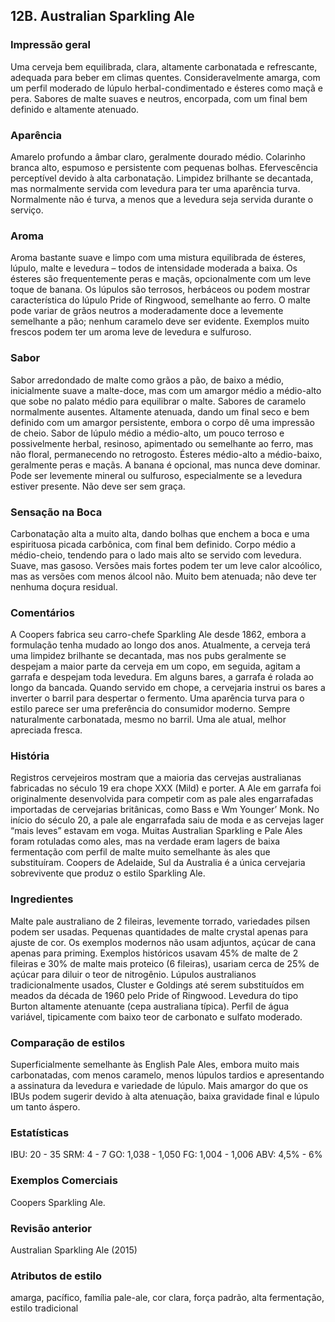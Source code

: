 ## 12B. Australian Sparkling Ale

### Impressão geral

Uma cerveja bem equilibrada, clara, altamente carbonatada e refrescante, adequada para beber em climas quentes. Consideravelmente amarga, com um perfil moderado de lúpulo herbal-condimentado e ésteres como maçã e pera. Sabores de malte suaves e neutros, encorpada,
com um final bem definido e altamente atenuado.

### Aparência

Amarelo profundo a âmbar claro, geralmente dourado médio. Colarinho branca alto, espumoso e persistente com pequenas bolhas. Efervescência perceptível devido à alta carbonatação. Limpidez brilhante se decantada, mas normalmente servida com levedura para ter uma aparência turva. Normalmente não é turva, a menos que a levedura seja servida durante o serviço.

### Aroma

Aroma bastante suave e limpo com uma mistura equilibrada de ésteres, lúpulo, malte e levedura – todos de intensidade moderada a baixa. Os ésteres são frequentemente peras e maçãs, opcionalmente com um leve toque de banana. Os lúpulos são terrosos, herbáceos ou podem mostrar característica do lúpulo Pride of Ringwood, semelhante ao ferro. O malte pode variar de grãos neutros a moderadamente doce a levemente semelhante a pão; nenhum caramelo deve ser evidente. Exemplos muito frescos podem ter um aroma leve de levedura e sulfuroso.

### Sabor

Sabor arredondado de malte como grãos a pão, de baixo a médio, inicialmente suave a malte-doce, mas com um amargor médio a médio-alto que sobe no palato médio para equilibrar o malte. Sabores de caramelo normalmente ausentes. Altamente atenuada, dando um final seco e bem definido com um amargor persistente, embora o corpo dê uma impressão de cheio. Sabor de lúpulo médio a médio-alto, um pouco terroso e possivelmente herbal, resinoso, apimentado ou semelhante ao ferro, mas não floral, permanecendo no retrogosto. Ésteres médio-alto a médio-baixo, geralmente peras e maçãs. A banana é opcional, mas nunca deve dominar. Pode ser levemente mineral ou sulfuroso, especialmente se a levedura estiver presente. Não deve ser sem graça.

### Sensação na Boca

Carbonatação alta a muito alta, dando bolhas que enchem a boca e uma espirituosa picada carbônica, com final bem definido. Corpo médio a médio-cheio, tendendo para o lado mais alto se servido com levedura. Suave, mas gasoso. Versões mais fortes podem ter um leve calor alcoólico, mas as versões com menos álcool não. Muito bem atenuada; não deve ter nenhuma doçura residual.

### Comentários

A Coopers fabrica seu carro-chefe Sparkling Ale desde 1862, embora a formulação tenha mudado ao longo dos anos. Atualmente, a cerveja terá uma limpidez brilhante se decantada, mas nos pubs geralmente se despejam a maior parte da cerveja em um copo, em seguida, agitam a garrafa e despejam toda levedura. Em alguns bares, a garrafa é rolada ao longo da bancada. Quando servido em chope, a cervejaria instrui os bares a inverter o barril para despertar o fermento. Uma aparência turva para o estilo parece ser uma preferência do consumidor moderno. Sempre naturalmente carbonatada, mesmo no barril. Uma ale atual, melhor apreciada fresca.

### História

Registros cervejeiros mostram que a maioria das cervejas australianas fabricadas no século 19 era chope XXX (Mild) e porter. A Ale em garrafa foi originalmente desenvolvida para competir com as pale ales engarrafadas importadas de cervejarias britânicas, como Bass e Wm Younger’ Monk. No início do século 20, a pale ale engarrafada saiu de moda e as cervejas lager “mais leves” estavam em voga. Muitas Australian Sparkling e Pale Ales foram rotuladas como ales, mas na verdade eram lagers de baixa fermentação com perfil de malte muito semelhante às ales que substituíram. Coopers de Adelaide, Sul da Australia é a única cervejaria sobrevivente que produz o estilo Sparkling Ale.

### Ingredientes

Malte pale australiano de 2 fileiras, levemente torrado, variedades pilsen podem ser usadas. Pequenas quantidades de malte crystal apenas para ajuste de cor. Os exemplos modernos não usam adjuntos, açúcar de cana apenas para priming. Exemplos históricos usavam 45% de malte de 2 fileiras e 30% de malte mais proteico (6 fileiras), usariam cerca de 25% de açúcar para diluir o teor de nitrogênio. Lúpulos australianos tradicionalmente usados, Cluster e Goldings até serem substituídos em meados da década de 1960 pelo Pride of Ringwood. Levedura do tipo Burton altamente atenuante (cepa australiana típica). Perfil de água variável, tipicamente com baixo teor de carbonato e sulfato moderado.

### Comparação de estilos

Superficialmente semelhante às English Pale Ales, embora muito mais carbonatadas, com menos caramelo, menos lúpulos tardios e apresentando a assinatura da levedura e variedade de lúpulo. Mais amargor do que os IBUs podem sugerir devido à alta atenuação, baixa gravidade final e lúpulo um tanto áspero.

### Estatísticas

IBU: 20 - 35
SRM: 4 - 7
GO: 1,038 - 1,050
FG: 1,004 - 1,006
ABV: 4,5% - 6%

### Exemplos Comerciais

Coopers Sparkling Ale.

### Revisão anterior

Australian Sparkling Ale (2015)

### Atributos de estilo

amarga, pacífico, família pale-ale, cor clara, força padrão, alta fermentação, estilo tradicional